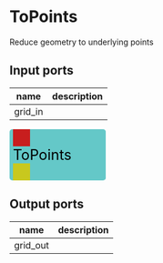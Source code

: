 
# ToPoints
Reduce geometry to underlying points

## Input ports
|name|description|
|-|-|
|grid_in||


<svg width="169.2" height="90" >
<rect x="0" y="0" width="169.2" height="90" rx="5" ry="5" style="fill:#64c8c8ff;" />
<rect x="6.0" y="0" width="30" height="30" rx="0" ry="0" style="fill:#c81e1eff;" >
<title>grid_in</title></rect>
<title>grid_in</title></rect><rect x="6.0" y="60" width="30" height="30" rx="0" ry="0" style="fill:#c8c81eff;" >
<title>grid_out</title></rect>
<text x="6.0" y="54.0" font-size="1.7999999999999998em">ToPoints</text></svg>

## Output ports
|name|description|
|-|-|
|grid_out||
